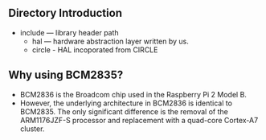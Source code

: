 ## Directory Introduction

- include  — library header path
  - hal — hardware abstraction layer written by us.
  - circle - HAL incoporated from CIRCLE

## Why using BCM2835?

- BCM2836 is the Broadcom chip used in the Raspberry Pi 2 Model B.
- However, the underlying architecture in BCM2836 is identical to BCM2835. The only significant difference is the removal of the ARM1176JZF-S processor and replacement with a quad-core Cortex-A7 cluster.
